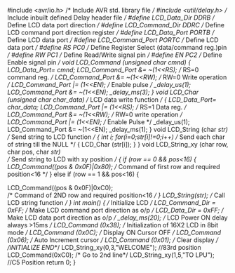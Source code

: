 #include <avr/io.h>        /* Include AVR std. library file */
#include <util/delay.h>      /* Include inbuilt defined Delay header file */ 
#define LCD_Data_Dir DDRB    /* Define LCD data port direction */
#define LCD_Command_Dir DDRC   /* Define LCD command port direction register */
#define LCD_Data_Port PORTB     /* Define LCD data port */
#define LCD_Command_Port PORTC   /* Define LCD data port */
#define RS PC0     /* Define Register Select (data/command reg.)pin */
#define RW PC1   /* Define Read/Write signal pin */
#define EN PC2   /* Define Enable signal pin */
void LCD_Command  (unsigned char cmnd)
{         
          LCD_Data_Port= cmnd;
    LCD_Command_Port &= ~(1<<RS);             /* RS=0 command reg. */
    LCD_Command_Port &= ~(1<<RW);           /* RW=0 Write operation */
    LCD_Command_Port |= (1<<EN);              /* Enable pulse */
    _delay_us(1);
    LCD_Command_Port &= ~(1<<EN);
    _delay_ms(3);
}
 void LCD_Char (unsigned char char_data)   /* LCD data write function */
{
    LCD_Data_Port= char_data;
    LCD_Command_Port |= (1<<RS);              /* RS=1 Data reg. */
    LCD_Command_Port &= ~(1<<RW);       /* RW=0 write operation */
    LCD_Command_Port |= (1<<EN);             /* Enable Pulse */
    _delay_us(1);
    LCD_Command_Port &= ~(1<<EN);
    _delay_ms(1);
}
 void LCD_String (char *str)   /* Send string to LCD function */
{
    int i;
    for(i=0;str[i]!=0;i++)          /* Send each char of string till the NULL */
    {
        LCD_Char (str[i]);
    }
}
 void LCD_String_xy (char row, char pos, char *str)                                                                                      
                  /* Send string to LCD with xy position */
{
    if (row == 0 && pos<16)
    {
        LCD_Command((pos & 0x0F)|0x80);
    /* Command of first row and required position<16 */
    }
    else if (row == 1 && pos<16)
    {
            
LCD_Command((pos & 0x0F)|0xC0);      
                     /* Command of 2ND row and required position<16 */
    }
     LCD_String(str);        /* Call LCD string function */
}
 int main()
{
             /* Initialize LCD */
    LCD_Command_Dir = 0xFF;    /* Make LCD command port direction as o/p */
    LCD_Data_Dir = 0xFF;         /* Make LCD data port direction as o/p */
    _delay_ms(20);            /* LCD Power ON delay always >15ms */
    LCD_Command (0x38);      /* Initialization of 16X2 LCD in 8bit mode */
    LCD_Command (0x0C);        /* Display ON Cursor OFF */
    LCD_Command (0x06);       /* Auto Increment cursor */
    LCD_Command (0x01);           /* Clear display */
/*iNITIALIZE END***/
     LCD_String_xy(0,3,"WELCOME");   //83rd position
    LCD_Command(0xC0);        /* Go to 2nd line*/
    LCD_String_xy(1,5,"TO LPU");    //C5 Position
     return 0;
}
